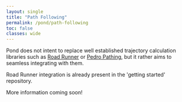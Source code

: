 ```yaml
---
layout: single
title: "Path Following"
permalink: /pond/path-following
toc: false
classes: wide
---
```


Pond does not intent to replace well established trajectory calculation libraries such as [Road Runner] or [Pedro Pathing], but it rather aims to seamless integrating with them.

Road Runner integration is already present in the 'getting started' repository.

More information coming soon!

[Road Runner]: <https://rr.brott.dev/>
[Pedro Pathing]: <https://pedropathing.com/>
